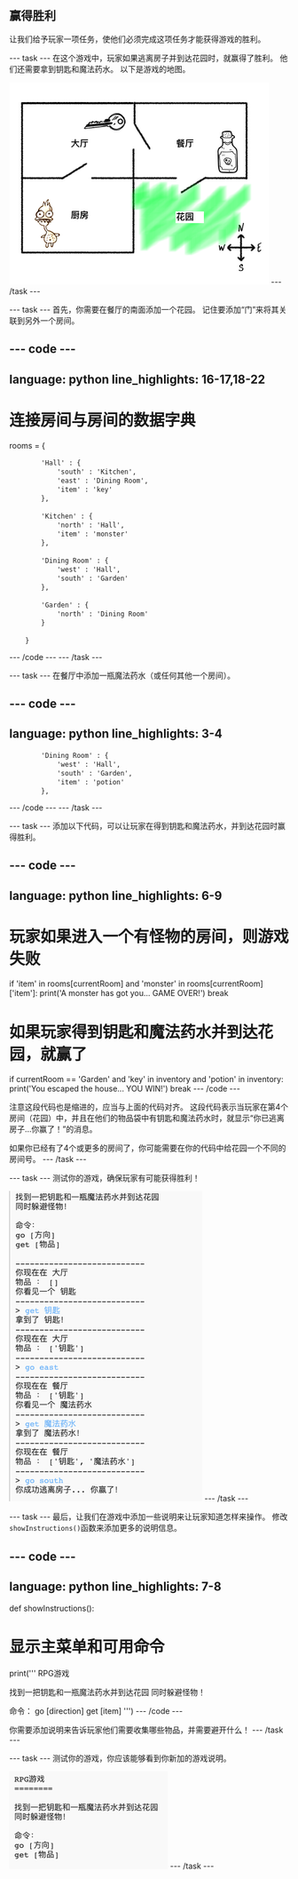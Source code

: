 ## 赢得胜利

让我们给予玩家一项任务，使他们必须完成这项任务才能获得游戏的胜利。

--- task --- 在这个游戏中，玩家如果逃离房子并到达花园时，就赢得了胜利。 他们还需要拿到钥匙和魔法药水。 以下是游戏的地图。

![screenshot](images/rpg-final-map.png) --- /task ---

--- task --- 首先，你需要在餐厅的南面添加一个花园。 记住要添加“门”来将其关联到另外一个房间。

--- code ---
---
language: python 
line_highlights: 16-17,18-22
---
# 连接房间与房间的数据字典
rooms = {

            'Hall' : {
                'south' : 'Kitchen',
                'east' : 'Dining Room',
                'item' : 'key'
            },
    
            'Kitchen' : {
                'north' : 'Hall',
                'item' : 'monster'
            },
    
            'Dining Room' : {
                'west' : 'Hall',
                'south' : 'Garden'
            },
    
            'Garden' : {
                'north' : 'Dining Room'
            }
    
        }
    

--- /code --- --- /task ---

--- task --- 在餐厅中添加一瓶魔法药水（或任何其他一个房间）。

--- code ---
---
language: python 
line_highlights: 3-4
---

            'Dining Room' : {
                'west' : 'Hall',
                'south' : 'Garden',
                'item' : 'potion'
            },
    

--- /code --- --- /task ---

--- task --- 添加以下代码，可以让玩家在得到钥匙和魔法药水，并到达花园时赢得胜利。

--- code ---
---
language: python 
line_highlights: 6-9
---

# 玩家如果进入一个有怪物的房间，则游戏失败
if 'item' in rooms\[currentRoom] and 'monster' in rooms[currentRoom\]\['item'\]: print('A monster has got you... GAME OVER!') break

# 如果玩家得到钥匙和魔法药水并到达花园，就赢了
if currentRoom == 'Garden' and 'key' in inventory and 'potion' in inventory: print('You escaped the house... YOU WIN!') break --- /code ---

注意这段代码也是缩进的，应当与上面的代码对齐。 这段代码表示当玩家在第4个房间（花园）中，并且在他们的物品袋中有钥匙和魔法药水时，就显示“你已逃离房子...你赢了！”的消息。

如果你已经有了4个或更多的房间了，你可能需要在你的代码中给花园一个不同的房间号。 --- /task ---

--- task --- 测试你的游戏，确保玩家有可能获得胜利！

![screenshot](images/rpg-win-test.png) --- /task ---

--- task --- 最后，让我们在游戏中添加一些说明来让玩家知道怎样来操作。 修改`showInstructions()`函数来添加更多的说明信息。

--- code ---
---
language: python 
line_highlights: 7-8
---

def showInstructions(): 
  # 显示主菜单和可用命令 
  print('''
RPG游戏

找到一把钥匙和一瓶魔法药水并到达花园
同时躲避怪物！

命令： 
go [direction] 
get [item] 
''') 
--- /code ---

你需要添加说明来告诉玩家他们需要收集哪些物品，并需要避开什么！ --- /task ---

--- task --- 测试你的游戏，你应该能够看到你新加的游戏说明。

![screenshot](images/rpg-instructions-test.png) --- /task ---
